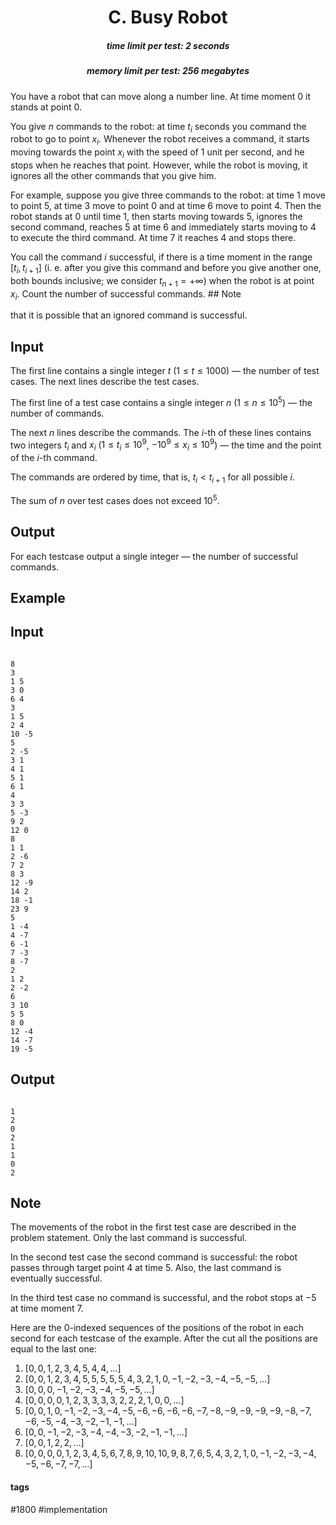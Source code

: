 <h1 style='text-align: center;'> C. Busy Robot</h1>

<h5 style='text-align: center;'>time limit per test: 2 seconds</h5>
<h5 style='text-align: center;'>memory limit per test: 256 megabytes</h5>

You have a robot that can move along a number line. At time moment $0$ it stands at point $0$.

You give $n$ commands to the robot: at time $t_i$ seconds you command the robot to go to point $x_i$. Whenever the robot receives a command, it starts moving towards the point $x_i$ with the speed of $1$ unit per second, and he stops when he reaches that point. However, while the robot is moving, it ignores all the other commands that you give him.

For example, suppose you give three commands to the robot: at time $1$ move to point $5$, at time $3$ move to point $0$ and at time $6$ move to point $4$. Then the robot stands at $0$ until time $1$, then starts moving towards $5$, ignores the second command, reaches $5$ at time $6$ and immediately starts moving to $4$ to execute the third command. At time $7$ it reaches $4$ and stops there.

You call the command $i$ successful, if there is a time moment in the range $[t_i, t_{i + 1}]$ (i. e. after you give this command and before you give another one, both bounds inclusive; we consider $t_{n + 1} = +\infty$) when the robot is at point $x_i$. Count the number of successful commands. ## Note

 that it is possible that an ignored command is successful.

## Input

The first line contains a single integer $t$ ($1 \le t \le 1000$) — the number of test cases. The next lines describe the test cases.

The first line of a test case contains a single integer $n$ ($1 \le n \le 10^5$) — the number of commands.

The next $n$ lines describe the commands. The $i$-th of these lines contains two integers $t_i$ and $x_i$ ($1 \le t_i \le 10^9$, $-10^9 \le x_i \le 10^9$) — the time and the point of the $i$-th command.

The commands are ordered by time, that is, $t_i < t_{i + 1}$ for all possible $i$.

The sum of $n$ over test cases does not exceed $10^5$.

## Output

For each testcase output a single integer — the number of successful commands.

## Example

## Input


```

8
3
1 5
3 0
6 4
3
1 5
2 4
10 -5
5
2 -5
3 1
4 1
5 1
6 1
4
3 3
5 -3
9 2
12 0
8
1 1
2 -6
7 2
8 3
12 -9
14 2
18 -1
23 9
5
1 -4
4 -7
6 -1
7 -3
8 -7
2
1 2
2 -2
6
3 10
5 5
8 0
12 -4
14 -7
19 -5

```
## Output


```

1
2
0
2
1
1
0
2

```
## Note

The movements of the robot in the first test case are described in the problem statement. Only the last command is successful.

In the second test case the second command is successful: the robot passes through target point $4$ at time $5$. Also, the last command is eventually successful.

In the third test case no command is successful, and the robot stops at $-5$ at time moment $7$.

Here are the $0$-indexed sequences of the positions of the robot in each second for each testcase of the example. After the cut all the positions are equal to the last one: 

1. $[0, 0, 1, 2, 3, 4, 5, 4, 4, \dots]$
2. $[0, 0, 1, 2, 3, 4, 5, 5, 5, 5, 5, 4, 3, 2, 1, 0, -1, -2, -3, -4, -5, -5, \dots]$
3. $[0, 0, 0, -1, -2, -3, -4, -5, -5, \dots]$
4. $[0, 0, 0, 0, 1, 2, 3, 3, 3, 3, 2, 2, 2, 1, 0, 0, \dots]$
5. $[0, 0, 1, 0, -1, -2, -3, -4, -5, -6, -6, -6, -6, -7, -8, -9, -9, -9, -9, -8, -7, -6, -5, -4, -3, -2, -1, -1, \dots]$
6. $[0, 0, -1, -2, -3, -4, -4, -3, -2, -1, -1, \dots]$
7. $[0, 0, 1, 2, 2, \dots]$
8. $[0, 0, 0, 0, 1, 2, 3, 4, 5, 6, 7, 8, 9, 10, 10, 9, 8, 7, 6, 5, 4, 3, 2, 1, 0, -1, -2, -3, -4, -5, -6, -7, -7, \dots]$


#### tags 

#1800 #implementation 